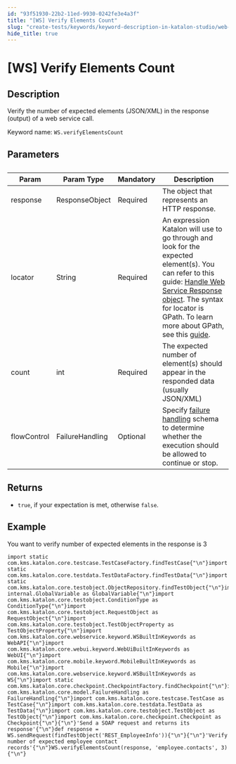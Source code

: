 ```yaml
---
id: "93f51930-22b2-11ed-9930-0242fe3e4a3f"
title: "[WS] Verify Elements Count"
slug: "create-tests/keywords/keyword-description-in-katalon-studio/web-service-keywords/ws-verify-elements-count"
hide_title: true
---
```


# <a id="id_0" class="anchor_top_offset"/><a id="ariaid-title1" class="anchor_top_offset"/>[WS] Verify Elements Count


## <a id="id_0__id_1" class="anchor_top_offset"/>Description

<p xmlns="http://www.w3.org/1999/xhtml" className="p">Verify the number of expected elements (JSON/XML) in the response (output) of a web service call.</p> 
<p xmlns="http://www.w3.org/1999/xhtml" className="p">Keyword name: <code className="ph codeph">WS.verifyElementsCount</code></p> 

## <a id="id_0__id_2" class="anchor_top_offset"/>Parameters

<table xmlns="http://www.w3.org/1999/xhtml" className="table anchor_top_offset" id="id_0__a740c6f8-dd71-423f-9311-c0a4a7631aa7"><caption /><thead className="thead"><tr className><th className="entry anchor_top_offset" id="id_0__a740c6f8-dd71-423f-9311-c0a4a7631aa7__entry__1">Param</th><th className="entry anchor_top_offset" id="id_0__a740c6f8-dd71-423f-9311-c0a4a7631aa7__entry__2">Param Type</th><th className="entry anchor_top_offset" id="id_0__a740c6f8-dd71-423f-9311-c0a4a7631aa7__entry__3">Mandatory</th><th className="entry anchor_top_offset" id="id_0__a740c6f8-dd71-423f-9311-c0a4a7631aa7__entry__4">Description</th></tr></thead><tbody className="tbody"><tr className><td className="entry" headers="id_0__a740c6f8-dd71-423f-9311-c0a4a7631aa7__entry__1 id_0__a740c6f8-dd71-423f-9311-c0a4a7631aa7__entry__2 id_0__a740c6f8-dd71-423f-9311-c0a4a7631aa7__entry__3 id_0__a740c6f8-dd71-423f-9311-c0a4a7631aa7__entry__4 ">response</td><td className="entry" headers="id_0__a740c6f8-dd71-423f-9311-c0a4a7631aa7__entry__1 id_0__a740c6f8-dd71-423f-9311-c0a4a7631aa7__entry__2 id_0__a740c6f8-dd71-423f-9311-c0a4a7631aa7__entry__3 id_0__a740c6f8-dd71-423f-9311-c0a4a7631aa7__entry__4 ">ResponseObject</td><td className="entry" headers="id_0__a740c6f8-dd71-423f-9311-c0a4a7631aa7__entry__1 id_0__a740c6f8-dd71-423f-9311-c0a4a7631aa7__entry__2 id_0__a740c6f8-dd71-423f-9311-c0a4a7631aa7__entry__3 id_0__a740c6f8-dd71-423f-9311-c0a4a7631aa7__entry__4 ">Required</td><td className="entry" headers="id_0__a740c6f8-dd71-423f-9311-c0a4a7631aa7__entry__1 id_0__a740c6f8-dd71-423f-9311-c0a4a7631aa7__entry__2 id_0__a740c6f8-dd71-423f-9311-c0a4a7631aa7__entry__3 id_0__a740c6f8-dd71-423f-9311-c0a4a7631aa7__entry__4 ">The object that represents an HTTP response.</td></tr><tr className><td className="entry" headers="id_0__a740c6f8-dd71-423f-9311-c0a4a7631aa7__entry__1 id_0__a740c6f8-dd71-423f-9311-c0a4a7631aa7__entry__2 id_0__a740c6f8-dd71-423f-9311-c0a4a7631aa7__entry__3 id_0__a740c6f8-dd71-423f-9311-c0a4a7631aa7__entry__4 ">locator</td><td className="entry" headers="id_0__a740c6f8-dd71-423f-9311-c0a4a7631aa7__entry__1 id_0__a740c6f8-dd71-423f-9311-c0a4a7631aa7__entry__2 id_0__a740c6f8-dd71-423f-9311-c0a4a7631aa7__entry__3 id_0__a740c6f8-dd71-423f-9311-c0a4a7631aa7__entry__4 ">String</td><td className="entry" headers="id_0__a740c6f8-dd71-423f-9311-c0a4a7631aa7__entry__1 id_0__a740c6f8-dd71-423f-9311-c0a4a7631aa7__entry__2 id_0__a740c6f8-dd71-423f-9311-c0a4a7631aa7__entry__3 id_0__a740c6f8-dd71-423f-9311-c0a4a7631aa7__entry__4 ">Required</td><td className="entry" headers="id_0__a740c6f8-dd71-423f-9311-c0a4a7631aa7__entry__1 id_0__a740c6f8-dd71-423f-9311-c0a4a7631aa7__entry__2 id_0__a740c6f8-dd71-423f-9311-c0a4a7631aa7__entry__3 id_0__a740c6f8-dd71-423f-9311-c0a4a7631aa7__entry__4 ">An expression Katalon will use to go through and look for the expected element(s). You can refer to this guide: <a className="xref" href="/docs/create-tests/test-objects/api-test-objects/handle-response-messages-in-katalon-studio">Handle Web Service Response object</a>. The syntax for locator is GPath. To learn more about GPath, see this <a className="xref j-external-link" href="http://groovy-lang.org/processing-xml.html" target="_blank">guide</a>.</td></tr><tr className><td className="entry" headers="id_0__a740c6f8-dd71-423f-9311-c0a4a7631aa7__entry__1 id_0__a740c6f8-dd71-423f-9311-c0a4a7631aa7__entry__2 id_0__a740c6f8-dd71-423f-9311-c0a4a7631aa7__entry__3 id_0__a740c6f8-dd71-423f-9311-c0a4a7631aa7__entry__4 ">count</td><td className="entry" headers="id_0__a740c6f8-dd71-423f-9311-c0a4a7631aa7__entry__1 id_0__a740c6f8-dd71-423f-9311-c0a4a7631aa7__entry__2 id_0__a740c6f8-dd71-423f-9311-c0a4a7631aa7__entry__3 id_0__a740c6f8-dd71-423f-9311-c0a4a7631aa7__entry__4 ">int</td><td className="entry" headers="id_0__a740c6f8-dd71-423f-9311-c0a4a7631aa7__entry__1 id_0__a740c6f8-dd71-423f-9311-c0a4a7631aa7__entry__2 id_0__a740c6f8-dd71-423f-9311-c0a4a7631aa7__entry__3 id_0__a740c6f8-dd71-423f-9311-c0a4a7631aa7__entry__4 ">Required</td><td className="entry" headers="id_0__a740c6f8-dd71-423f-9311-c0a4a7631aa7__entry__1 id_0__a740c6f8-dd71-423f-9311-c0a4a7631aa7__entry__2 id_0__a740c6f8-dd71-423f-9311-c0a4a7631aa7__entry__3 id_0__a740c6f8-dd71-423f-9311-c0a4a7631aa7__entry__4 ">The expected number of element(s) should appear in the responded data (usually JSON/XML)</td></tr><tr className><td className="entry" headers="id_0__a740c6f8-dd71-423f-9311-c0a4a7631aa7__entry__1 id_0__a740c6f8-dd71-423f-9311-c0a4a7631aa7__entry__2 id_0__a740c6f8-dd71-423f-9311-c0a4a7631aa7__entry__3 id_0__a740c6f8-dd71-423f-9311-c0a4a7631aa7__entry__4 ">flowControl</td><td className="entry" headers="id_0__a740c6f8-dd71-423f-9311-c0a4a7631aa7__entry__1 id_0__a740c6f8-dd71-423f-9311-c0a4a7631aa7__entry__2 id_0__a740c6f8-dd71-423f-9311-c0a4a7631aa7__entry__3 id_0__a740c6f8-dd71-423f-9311-c0a4a7631aa7__entry__4 ">FailureHandling</td><td className="entry" headers="id_0__a740c6f8-dd71-423f-9311-c0a4a7631aa7__entry__1 id_0__a740c6f8-dd71-423f-9311-c0a4a7631aa7__entry__2 id_0__a740c6f8-dd71-423f-9311-c0a4a7631aa7__entry__3 id_0__a740c6f8-dd71-423f-9311-c0a4a7631aa7__entry__4 ">Optional</td><td className="entry" headers="id_0__a740c6f8-dd71-423f-9311-c0a4a7631aa7__entry__1 id_0__a740c6f8-dd71-423f-9311-c0a4a7631aa7__entry__2 id_0__a740c6f8-dd71-423f-9311-c0a4a7631aa7__entry__3 id_0__a740c6f8-dd71-423f-9311-c0a4a7631aa7__entry__4 ">Specify <a className="xref" href="/docs/maintain/configure-failure-handling-settings-in-katalon-studio">failure handling</a> schema to determine whether the execution should be allowed to continue or stop.</td></tr></tbody></table> 

## <a id="id_0__id_3" class="anchor_top_offset"/>Returns

<div xmlns="http://www.w3.org/1999/xhtml" className="p"><ul className="ul"><li className="li"><code className="ph codeph">true</code>, if your expectation is met, otherwise <code className="ph codeph">false</code>.</li></ul></div>

## <a id="id_0__id_4" class="anchor_top_offset"/>Example

<p xmlns="http://www.w3.org/1999/xhtml" className="p">You want to verify number of expected elements in the response is 3</p> 
<pre xmlns="http://www.w3.org/1999/xhtml" className="pre codeblock"><code>import static com.kms.katalon.core.testcase.TestCaseFactory.findTestCase{"\n"}import static com.kms.katalon.core.testdata.TestDataFactory.findTestData{"\n"}import static com.kms.katalon.core.testobject.ObjectRepository.findTestObject{"\n"}import internal.GlobalVariable as GlobalVariable{"\n"}import com.kms.katalon.core.testobject.ConditionType as ConditionType{"\n"}import com.kms.katalon.core.testobject.RequestObject as RequestObject{"\n"}import com.kms.katalon.core.testobject.TestObjectProperty as TestObjectProperty{"\n"}import com.kms.katalon.core.webservice.keyword.WSBuiltInKeywords as WebAPI{"\n"}import com.kms.katalon.core.webui.keyword.WebUiBuiltInKeywords as WebUI{"\n"}import com.kms.katalon.core.mobile.keyword.MobileBuiltInKeywords as Mobile{"\n"}import com.kms.katalon.core.webservice.keyword.WSBuiltInKeywords as WS{"\n"}import static com.kms.katalon.core.checkpoint.CheckpointFactory.findCheckpoint{"\n"}import com.kms.katalon.core.model.FailureHandling as FailureHandling{"\n"}import com.kms.katalon.core.testcase.TestCase as TestCase{"\n"}import com.kms.katalon.core.testdata.TestData as TestData{"\n"}import com.kms.katalon.core.testobject.TestObject as TestObject{"\n"}import com.kms.katalon.core.checkpoint.Checkpoint as Checkpoint{"\n"}{"\n"}'Send a SOAP request and returns its response'{"\n"}def response = WS.sendRequest(findTestObject('REST_EmployeeInfo')){"\n"}{"\n"}'Verify number of expected employee contact records'{"\n"}WS.verifyElementsCount(response, 'employee.contacts', 3){"\n"}</code></pre> 
